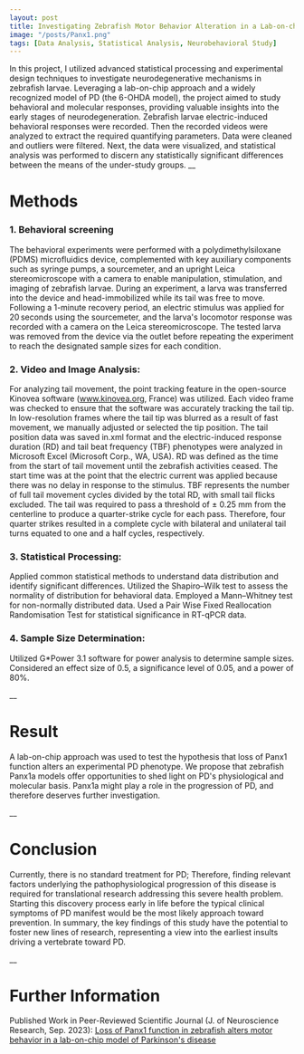 ```yaml
---
layout: post
title: Investigating Zebrafish Motor Behavior Alteration in a Lab-on-chip Model of Parkinson's Disease
image: "/posts/Panx1.png"
tags: [Data Analysis, Statistical Analysis, Neurobehavioral Study]
---
```


In this project, I utilized advanced statistical processing and experimental design techniques to investigate neurodegenerative mechanisms in zebrafish larvae. Leveraging a lab-on-chip approach and a widely recognized model of PD (the 6-OHDA model), the project aimed to study behavioral and molecular responses, providing valuable insights into the early stages of neurodegeneration. 
Zebrafish larvae electric-induced behavioral responses were recorded. Then the recorded videos were analyzed to extract the required quantifying parameters. Data were cleaned and outliers were filtered. Next, the data were visualized, and statistical analysis was performed to discern any statistically significant differences between the means of the under-study groups.
__

# Methods  <a name="data-overview"></a>

### 1. Behavioral screening  

The behavioral experiments were performed with a polydimethylsiloxane (PDMS) microfluidics device, complemented with key auxiliary components such as syringe pumps, a sourcemeter, and an upright Leica stereomicroscope with a camera to enable manipulation, stimulation, and imaging of zebrafish larvae.
During an experiment, a larva was transferred into the device and head-immobilized while its tail was free to move. Following a 1-minute recovery period, an electric stimulus was applied for 20 seconds using the sourcemeter, and the larva's locomotor response was recorded with a camera on the Leica stereomicroscope. The tested larva was removed from the device via the outlet before repeating the experiment to reach the designated sample sizes for each condition.

### 2. Video and Image Analysis: 

For analyzing tail movement, the point tracking feature in the open-source Kinovea software (www.kinovea.org, France) was utilized. Each video frame was checked to ensure that the software was accurately tracking the tail tip. 
In low-resolution frames where the tail tip was blurred as a result of fast movement, we manually adjusted or selected the tip position. The tail position data was saved in.xml format and the electric-induced response duration (RD) and tail beat frequency (TBF) phenotypes were analyzed in Microsoft Excel (Microsoft Corp., WA, USA). 
RD was defined as the time from the start of tail movement until the zebrafish activities ceased. The start time was at the point that the electric current was applied because there was no delay in response to the stimulus. 
TBF represents the number of full tail movement cycles divided by the total RD, with small tail flicks excluded. The tail was required to pass a threshold of ± 0.25 mm from the centerline to produce a quarter-strike cycle for each pass. Therefore, four quarter strikes resulted in a complete cycle with bilateral and unilateral tail turns equated to one and a half cycles, respectively.

### 3. Statistical Processing:
   
Applied common statistical methods to understand data distribution and identify significant differences.
Utilized the Shapiro–Wilk test to assess the normality of distribution for behavioral data.
Employed a Mann–Whitney test for non-normally distributed data.
Used a Pair Wise Fixed Reallocation Randomisation Test for statistical significance in RT-qPCR data.

### 4. Sample Size Determination:

Utilized G*Power 3.1 software for power analysis to determine sample sizes.
Considered an effect size of 0.5, a significance level of 0.05, and a power of 80%.

__

# Result  <a name="data-overview"></a>

A lab-on-chip approach was used to test the hypothesis that loss of Panx1 function alters an experimental PD phenotype. 
We propose that zebrafish Panx1a models offer opportunities to shed light on PD's physiological and molecular basis. Panx1a might play a role in the progression of PD, and therefore deserves further investigation.

__

# Conclusion  <a name="data-overview"></a>

Currently, there is no standard treatment for PD; Therefore, finding relevant factors underlying the pathophysiological progression of this disease is required for translational research addressing this severe health problem. Starting this discovery process early in life before the typical clinical symptoms of PD manifest would be the most likely approach toward prevention. 
In summary, the key findings of this study have the potential to foster new lines of research, representing a view into the earliest insults driving a vertebrate toward PD.

__

# Further Information  <a name="data-overview"></a>

Published Work in Peer-Reviewed Scientific Journal (J. of Neuroscience Research, Sep. 2023): [Loss of Panx1 function in zebrafish alters motor behavior in a lab-on-chip model of Parkinson's disease](https://onlinelibrary.wiley.com/doi/full/10.1002/jnr.25241)
